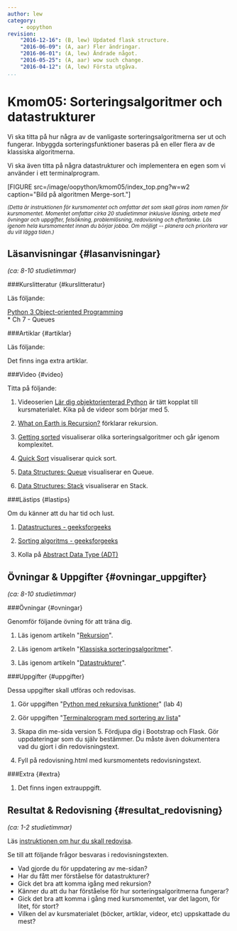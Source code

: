 ```yaml
---
author: lew
category:
    - oopython
revision:
    "2016-12-16": (B, lew) Updated flask structure.
    "2016-06-09": (A, aar) Fler ändringar.
    "2016-06-01": (A, lew) Ändrade något.
    "2016-05-25": (A, aar) wow such change.
    "2016-04-12": (A, lew) Första utgåva.
...
```

Kmom05: Sorteringsalgoritmer och datastrukturer
====================================

Vi ska titta på hur några av de vanligaste sorteringsalgoritmerna ser ut och fungerar. Inbyggda sorteringsfunktioner baseras på en eller flera av de klassiska algoritmerna.  

Vi ska även titta på några datastrukturer och implementera en egen som vi använder i ett terminalprogram.  

<!--more-->

[FIGURE src=/image/oopython/kmom05/index_top.png?w=w2 caption="Bild på algoritmen Merge-sort."]


<!-- Flytta nedan text till eget dokument/vy/block -->

<small>*(Detta är instruktionen för kursmomentet och omfattar det som skall göras inom ramen för kursmomentet. Momentet omfattar cirka 20 studietimmar inklusive läsning, arbete med övningar och uppgifter, felsökning, problemlösning, redovisning och eftertanke. Läs igenom hela kursmomentet innan du börjar jobba. Om möjligt -- planera och prioritera var du vill lägga tiden.)*</small>



Läsanvisningar  {#lasanvisningar}
---------------------------------

*(ca: 8-10 studietimmar)*


###Kurslitteratur  {#kurslitteratur}

Läs följande:

[Python 3 Object-oriented Programming](kunskap/boken-python3-object-oriented-programming)  
    * Ch 7 - Queues



###Artiklar {#artiklar}

Läs följande:

Det finns inga extra artiklar.



###Video  {#video}

Titta på följande:

1. Videoserien [Lär dig objektorienterad Python](https://www.youtube.com/playlist?list=PLKtP9l5q3ce8cmKXE9Gw1Ra0GaYufGbN7) är tätt kopplat till kursmaterialet. Kika på de videor som börjar med 5.

2. [What on Earth is Recursion?](https://www.youtube.com/watch?v=Mv9NEXX1VHc) förklarar rekursion.

3. [Getting sorted](https://www.youtube.com/watch?v=kgBjXUE_Nwc) visualiserar olika sorteringsalgoritmer och går igenom komplexitet.

4. [Quick Sort](https://www.youtube.com/watch?kgBjXUE_Nwc&v=XE4VP_8Y0BU) visualiserar quick sort.

5. [Data Structures: Queue](https://www.youtube.com/watch?v=PjQdvpWfCmE) visualiserar en Queue.

6. [Data Structures: Stack](https://www.youtube.com/watch?v=XSdXSmwb550) visualiserar en Stack.



###Lästips {#lastips}

Om du känner att du har tid och lust.

1. [Datastructures - geeksforgeeks](http://www.geeksforgeeks.org/data-structures/)  

2. [Sorting algoritms - geeksforgeeks](http://www.geeksforgeeks.org/fundamentals-of-algorithms/#SearchingandSorting)

3. Kolla på [Abstract Data Type (ADT)](https://www.youtube.com/watch?v=HcxqzYsiJ3k)



Övningar & Uppgifter  {#ovningar_uppgifter}
-------------------------------------------

*(ca: 8-10 studietimmar)*



###Övningar {#ovningar}

Genomför följande övning för att träna dig.

1. Läs igenom artikeln "[Rekursion](kunskap/rekursion)".

2. Läs igenom artikeln "[Klassiska sorteringsalgoritmer](kunskap/sorteringsalgoritmer)".

3. Läs igenom artikeln "[Datastrukturer](kunskap/datastrukturer)".



###Uppgifter {#uppgifter}

Dessa uppgifter skall utföras och redovisas.

1. Gör uppgiften "[Python med rekursiva funktioner](uppgift/python-med-rekursiva-funktioner)" (lab 4)

2. Gör uppgiften "[Terminalprogram med sortering av lista](uppgift/terminalprogram-med-sortering-av-lista)"  

3. Skapa din me-sida version 5. Fördjupa dig i Bootstrap och Flask. Gör uppdateringar som du själv bestämmer. Du måste även dokumentera vad du gjort i din redovisningstext.

4. Fyll på redovisning.html med kursmomentets redovisningstext.



###Extra {#extra}

1. Det finns ingen extrauppgift.



Resultat & Redovisning  {#resultat_redovisning}
-----------------------------------------------

*(ca: 1-2 studietimmar)*

Läs [instruktionen om hur du skall redovisa](./../redovisa).

Se till att följande frågor besvaras i redovisningstexten.

* Vad gjorde du för uppdatering av me-sidan?
* Har du fått mer förståelse för datastrukturer?
* Gick det bra att komma igång med rekursion?  
* Känner du att du har förståelse för hur sorteringsalgoritmerna fungerar?  
* Gick det bra att komma i gång med kursmomentet, var det lagom, för litet, för stort?
* Vilken del av kursmaterialet (böcker, artiklar, videor, etc) uppskattade du mest?
